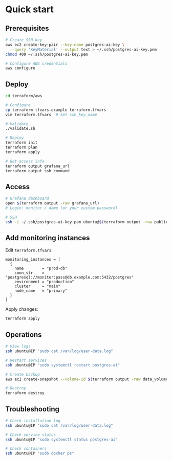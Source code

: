 # Quick start

## Prerequisites

```bash
# Create SSH key
aws ec2 create-key-pair --key-name postgres-ai-key \
  --query 'KeyMaterial' --output text > ~/.ssh/postgres-ai-key.pem
chmod 400 ~/.ssh/postgres-ai-key.pem

# Configure AWS credentials
aws configure
```

## Deploy

```bash
cd terraform/aws

# Configure
cp terraform.tfvars.example terraform.tfvars
vim terraform.tfvars  # Set ssh_key_name 

# Validate
./validate.sh

# Deploy
terraform init
terraform plan
terraform apply

# Get access info
terraform output grafana_url
terraform output ssh_command
```

## Access

```bash
# Grafana dashboard
open $(terraform output -raw grafana_url)
# Login: monitor / demo (or your custom password)

# SSH
ssh -i ~/.ssh/postgres-ai-key.pem ubuntu@$(terraform output -raw public_ip)
```

## Add monitoring instances

Edit `terraform.tfvars`:

```hcl
monitoring_instances = [
  {
    name        = "prod-db"
    conn_str    = "postgresql://monitor:pass@db.example.com:5432/postgres"
    environment = "production"
    cluster     = "main"
    node_name   = "primary"
  }
]
```

Apply changes:
```bash
terraform apply
```

## Operations

```bash
# View logs
ssh ubuntu@IP "sudo cat /var/log/user-data.log"

# Restart services
ssh ubuntu@IP "sudo systemctl restart postgres-ai"

# Create backup
aws ec2 create-snapshot --volume-id $(terraform output -raw data_volume_id)

# Destroy
terraform destroy
```

## Troubleshooting

```bash
# Check installation log
ssh ubuntu@IP "sudo cat /var/log/user-data.log"

# Check service status
ssh ubuntu@IP "sudo systemctl status postgres-ai"

# Check containers
ssh ubuntu@IP "sudo docker ps"
```

